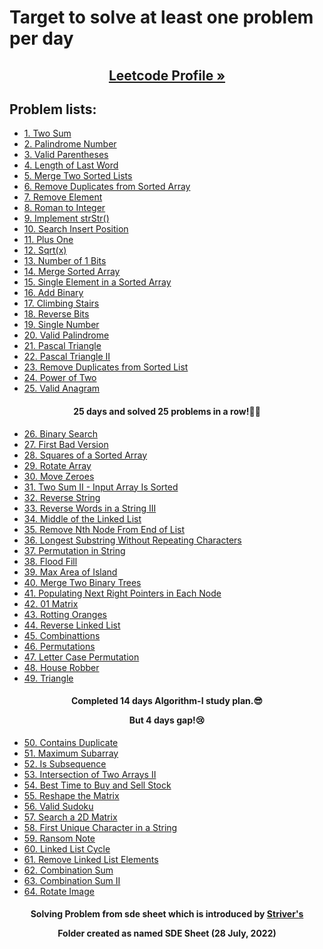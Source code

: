 # **Target to solve at least one problem per day**

<h2 align="center">
  <a href="https://leetcode.com/saiful70/"> 
    <b>Leetcode Profile &raquo;</b>
  </a>
</h2>

## Problem lists:

<!-- - []() -->

- [1. Two Sum](https://leetcode.com/problems/two-sum)
- [2. Palindrome Number](https://leetcode.com/problems/palindrome-number)
- [3. Valid Parentheses](https://leetcode.com/problems/valid-parentheses/)
- [4. Length of Last Word](https://leetcode.com/problems/length-of-last-word/submissions/)
- [5. Merge Two Sorted Lists](https://leetcode.com/problems/merge-two-sorted-lists/submissions/)
- [6. Remove Duplicates from Sorted Array](https://leetcode.com/problems/remove-duplicates-from-sorted-array/submissions/)
- [7. Remove Element](https://leetcode.com/problems/remove-element/)
- [8. Roman to Integer](https://leetcode.com/problems/roman-to-integer/)
- [9. Implement strStr()](https://leetcode.com/problems/implement-strstr/)
- [10. Search Insert Position](https://leetcode.com/problems/search-insert-position/)
- [11. Plus One](https://leetcode.com/problems/plus-one/)
- [12. Sqrt(x)](https://leetcode.com/problems/sqrtx/)
- [13. Number of 1 Bits](https://leetcode.com/problems/number-of-1-bits/)
- [14. Merge Sorted Array](https://leetcode.com/problems/merge-sorted-array/)
- [15. Single Element in a Sorted Array](https://leetcode.com/problems/single-element-in-a-sorted-array/)
- [16. Add Binary](https://leetcode.com/problems/add-binary/)
- [17. Climbing Stairs](https://leetcode.com/problems/climbing-stairs/)
- [18. Reverse Bits](https://leetcode.com/problems/reverse-bits/)
- [19. Single Number](https://leetcode.com/problems/single-number/)
- [20. Valid Palindrome](https://leetcode.com/problems/valid-palindrome/)
- [21. Pascal Triangle](https://leetcode.com/problems/pascals-triangle/)
- [22. Pascal Triangle II](https://leetcode.com/problems/pascals-triangle-ii/)
- [23. Remove Duplicates from Sorted List](https://leetcode.com/problems/remove-duplicates-from-sorted-list/)
- [24. Power of Two](https://leetcode.com/problems/power-of-two/)
- [25. Valid Anagram](https://leetcode.com/problems/valid-anagram/)

<h4 align="center">
    <b>25 days and solved 25 problems in a row!😬😄</b>
</h4>

- [26. Binary Search](https://leetcode.com/problems/binary-search/)
- [27. First Bad Version](https://leetcode.com/problems/first-bad-version/)
- [28. Squares of a Sorted Array](https://leetcode.com/problems/squares-of-a-sorted-array/)
- [29. Rotate Array](https://leetcode.com/problems/rotate-array/)
- [30. Move Zeroes](https://leetcode.com/problems/move-zeroes/)
- [31. Two Sum II - Input Array Is Sorted](https://leetcode.com/problems/two-sum-ii-input-array-is-sorted/)
- [32. Reverse String](https://leetcode.com/problems/reverse-string/)
- [33. Reverse Words in a String III](https://leetcode.com/reverse-words-in-a-string-iii/)
- [34. Middle of the Linked List](https://leetcode.com/middle-of-the-linked-list/)
- [35. Remove Nth Node From End of List](https://leetcode.com/remove-nth-node-from-end-of-list/)
- [36. Longest Substring Without Repeating Characters](https://leetcode.com/longest-substring-without-repeating-characters/)
- [37. Permutation in String](https://leetcode.com/permutation-in-string/)
- [38. Flood Fill](https://leetcode.com/flood-fill/)
- [39. Max Area of Island](https://leetcode.com/max-area-of-island/)
- [40. Merge Two Binary Trees](https://leetcode.com/merge-two-binary-trees/)
- [41. Populating Next Right Pointers in Each Node](https://leetcode.com/populating-next-right-pointers-in-each-node/)
- [42. 01 Matrix](https://leetcode.com/01-matrix/)
- [43. Rotting Oranges](https://leetcode.com/rotting-oranges/)
- [44. Reverse Linked List](https://leetcode.com/reverse-linked-list/)
- [45. Combinattions](https://leetcode.com/combinations/)
- [46. Permutations](https://leetcode.com/permutations/)
- [47. Letter Case Permutation](https://leetcode.com/letter-case-permutation/)
- [48. House Robber](https://leetcode.com/house-robber/)
- [49. Triangle](https://leetcode.com/triangle/)

<h4 align="center">
    <p>
      <b>Completed 14 days Algorithm-I study plan.😎 </b>
    </p>
    <b>But 4 days gap!😢</b>
</h4>

- [50. Contains Duplicate](https://leetcode.com/contains-duplicate/)
- [51. Maximum Subarray](https://leetcode.com/maximum-subarray/)
- [52. Is Subsequence](https://leetcode.com/is-subsequence/)
- [53. Intersection of Two Arrays II](https://leetcode.com/intersection-of-two-arrays-ii/)
- [54. Best Time to Buy and Sell Stock](https://leetcode.com/best-time-to-buy-and-sell-stock/)
- [55. Reshape the Matrix](https://leetcode.com/reshape-the-matrix/)
- [56. Valid Sudoku](https://leetcode.com/valid-sudoku/)
- [57. Search a 2D Matrix](https://leetcode.com/search-a-2d-matrix/)
- [58. First Unique Character in a String](https://leetcode.com/first-unique-character-in-a-string/)
- [59. Ransom Note](https://leetcode.com/ransom-note/)
- [60. Linked List Cycle](https://leetcode.com/linked-list-cycle/)
- [61. Remove Linked List Elements](https://leetcode.com/remove-linked-list-elements/)
- [62. Combination Sum](https://leetcode.com/combination-sum/)
- [63. Combination Sum II](https://leetcode.com/combination-sum-ii/)
- [64. Rotate Image](https://leetcode.com/problems/rotate-image/)

<h4 align="center">
    <b>Solving Problem from sde sheet which is introduced by </b>
    <a href="https://takeuforward.org/interviews/strivers-sde-sheet-top-coding-interview-problems/" target="_blank">Striver's</a>
    <p></p><b>Folder created as named SDE Sheet (28 July, 2022)</b></p>
</h4>
